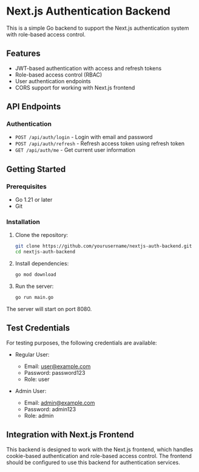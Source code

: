 # Next.js Authentication Backend

This is a simple Go backend to support the Next.js authentication system with role-based access control.

## Features

- JWT-based authentication with access and refresh tokens
- Role-based access control (RBAC)
- User authentication endpoints 
- CORS support for working with Next.js frontend

## API Endpoints

### Authentication

- `POST /api/auth/login` - Login with email and password
- `POST /api/auth/refresh` - Refresh access token using refresh token
- `GET /api/auth/me` - Get current user information

## Getting Started

### Prerequisites

- Go 1.21 or later
- Git

### Installation

1. Clone the repository:
   ```bash
   git clone https://github.com/yourusername/nextjs-auth-backend.git
   cd nextjs-auth-backend
   ```

2. Install dependencies:
   ```bash
   go mod download
   ```

3. Run the server:
   ```bash
   go run main.go
   ```

The server will start on port 8080.

## Test Credentials

For testing purposes, the following credentials are available:

- Regular User:
  - Email: user@example.com
  - Password: password123
  - Role: user

- Admin User:
  - Email: admin@example.com
  - Password: admin123
  - Role: admin

## Integration with Next.js Frontend

This backend is designed to work with the Next.js frontend, which handles cookie-based authentication and role-based access control. The frontend should be configured to use this backend for authentication services. 